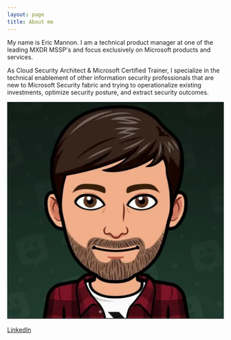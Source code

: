 ```yaml
---
layout: page
title: About me
---
```

My name is Eric Mannon. I am a technical product manager at one of the leading MXDR MSSP's and focus exclusively on Microsoft products and services. 

As Cloud Security Architect & Microsoft Certified Trainer, I specialize in the technical enablement of other information security professionals that are new to Microsoft Security fabric and trying to operationalize existing investments, optimize security posture, and extract security outcomes. 

![Image](/assets/img/avatar.jfif)

[LinkedIn](https://www.linkedin.com/in/emannon)

